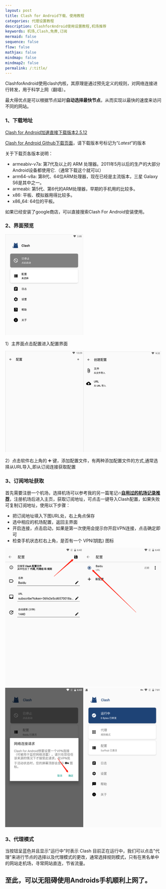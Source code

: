 ```yaml
---
layout: post
title: Clash for Android下载、使用教程
categories: 代理设置教程
description: ClashforAndroid使用设置教程,机场推荐
keywords: 机场,Clash,免费,订阅
mermaid: false
sequence: false
flow: false
mathjax: false
mindmap: false
mindmap2: false
permalink: /:title/
---
```

ClashforAndroid使用clash内核，其原理是通过预先定义的规则，对网络连接进行转发，用于科学上网（翻墙）。      

最大得优点是可以根据节点延时**自动选择最快节点**，从而实现以最快的速度来访问不同的网站。  


### 1、下载地址  

[Clash for Android加速直接下载版本2.5.12](https://ghproxy.com/https://github.com/Kr328/ClashForAndroid/releases/download/v2.5.12/cfa-2.5.12-premium-armeabi-v7a-release.apk)

[Clash for Android Github下载页面](https://github.com/Kr328/ClashForAndroid/releases)，请下载版本号标记为“*Latest*”的版本 

关于下载页各版本说明：
* armeabiv-v7a: 第7代及以上的 ARM 处理器。2011年5月以后的生产的大部分Android设备都使用它.（通常下载这个就可以）
* arm64-v8a: 第8代、64位ARM处理器，现在已经是主流版本，三星 Galaxy S6是其中之一。
* armeabi: 第5代、第6代的ARM处理器，早期的手机用的比较多。
* x86: 平板、模拟器用得比较多。
* x86_64: 64位的平板。

如果已经安装了google商店，可以直接搜索Clash For Android安装使用。 


### 2、界面预览

<img src="/images/posts/Clashforandroid/main.png" width="50%" alt="Clashforandroid主界面" />

1）主界面点击配置进入配置界面

<img src="/images/posts/Clashforandroid/peizhi.png" width="50%" alt="Clashforandroid配置页面" /><img src="/images/posts/Clashforandroid/daoru.png" width="50%" alt="Clashforandroid导入" />

2）点击软件右上角的 ➕ 键，添加配置文件，有两种添加配置文件的方式,通常选择从URL导入,即从订阅连接获取配置

### 3、订阅地址获取 

首先需要注册一个机场，选择机场可以参考我的另一篇笔记🔥[**自用过的机场记录推荐**](https://www.openwayz.com/jichang/)，注册机场后进入主页，获取订阅地址，可点击一键导入Clash配置，如果失败可复制订阅地址，使用以下步骤： 

* 把订阅地址填入下图URL处，右上角点保存
* 选中相应的机场配置，返回主界面
* 开启连接，点击启动，如果是第一次使用会提示你开启VPN连接，点击确定即可
* 检查手机状态栏右上角，是否有一个 VPN(钥匙) 图标

<img src="/images/posts/Clashforandroid/001.png" width="50%" alt="机场订阅]" /><img src="/images/posts/Clashforandroid/002.png" width="50%" alt="机场订阅]" /><img src="/images/posts/Clashforandroid/003.png" width="50%" alt="机场订阅]" /><img src="/images/posts/Clashforandroid/004.png" width="50%" alt="机场订阅]" />
  
### 3、代理模式
当按钮呈蓝色并且显示"运行中"时表示 Clash 目前正在运行中，我们可以点击"代理"来进行节点的选择以及代理模式的更改，通常选择规则模式，只有在黑名单中的网站走机场，寻常网站直连，节省流量。  

## 至此，可以无阻碍使用Androids手机顺利上网了。   